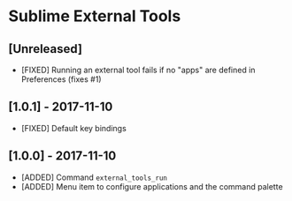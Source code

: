# Sublime External Tools

## [Unreleased]
- [FIXED] Running an external tool fails if no "apps" are defined in Preferences (fixes #1)

## [1.0.1] - 2017-11-10
- [FIXED] Default key bindings

## [1.0.0] - 2017-11-10
- [ADDED] Command `external_tools_run` 
- [ADDED] Menu item to configure applications and the command palette